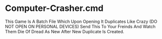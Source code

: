 # Computer-Crasher.cmd
This Game Is A Batch File Which Upon Opening It Duplicates Like Crazy (DO NOT OPEN ON PERSONAL DEVICES)
Send This To Your Freinds And Watch Them Die Of Dread As New After New Duplicate Is Created.
